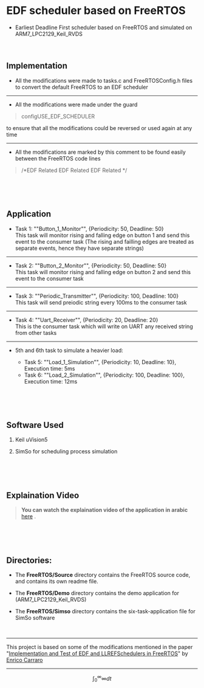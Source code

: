 #  EDF scheduler based on FreeRTOS
 - Earliest Deadline First scheduler based on FreeRTOS and simulated on ARM7_LPC2129_Keil_RVDS
<br /><br /><br />
## Implementation


 - All the modifications were made to tasks.c and FreeRTOSConfig.h files to convert the default FreeRTOS to an EDF scheduler
 ---
 - All the modifications were made under the guard
 

> configUSE_EDF_SCHEDULER

to ensure that all the modifications could be reversed or used again at any time

---
- All the modifications are marked by this comment to be found easily between the FreeRTOS code lines


> /*EDF Related EDF Related EDF Related */


<br /><br /><br />

## Application
- Task 1: ""Button_1_Monitor"", {Periodicity: 50, Deadline: 50}  
This task will monitor rising and falling edge on button 1 and send this event to the consumer task (The rising and failling edges are treated as separate events, hence they have separate strings)
---
- Task 2: ""Button_2_Monitor"", {Periodicity: 50, Deadline: 50}  
This task will monitor rising and falling edge on button 2 and send this event to the consumer task
---

- Task 3: ""Periodic_Transmitter"", {Periodicity: 100, Deadline: 100}  
This task will send preiodic string every 100ms to the consumer task
---

- Task 4: ""Uart_Receiver"", {Periodicity: 20, Deadline: 20}  
This is the consumer task which will write on UART any received string from other tasks  
---

-  5th and 6th task to simulate a heavier load:

	- Task 5: ""Load_1_Simulation"", {Periodicity: 10, Deadline: 10}, Execution time: 5ms  
	- Task 6: ""Load_2_Simulation"", {Periodicity: 100, Deadline: 100}, Execution time: 12ms



<br /><br /><br />


## Software Used

 1. Keil uVision5 
 2. SimSo for scheduling process simulation
    
    <br /><br /><br />

## Explaination Video

> **You can watch the explaination video of the application in arabic** [here](https://drive.google.com/file/d/1gdXSZnJTe36nWYcXz5DLYc6Su9fh8fnu/view?usp=sharing) .

<br /><br /><br />

## Directories:

+ The **FreeRTOS/Source** directory contains the FreeRTOS source code, and contains
  its own readme file.

+ The **FreeRTOS/Demo** directory contains the demo application for (ARM7_LPC2129_Keil_RVDS) 
+ The **FreeRTOS/Simso** directory contains the six-task-application file for SimSo software

<br />

--- 
This project is based on some of the modifications mentioned in the paper "[Implementation and Test of EDF and LLREFSchedulers in FreeRTOS](http://tesi.cab.unipd.it/51896/1/Implementation_and_Test_of_EDF_and_LLREF_Scgheduler_in_FreeRTOS.pdf)" by  [Enrico Carraro](https://www.semanticscholar.org/author/Enrico-Carraro/2057428125)

---




$$
  \int_0^\infty\infty  dt 
$$
